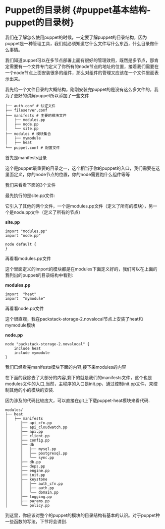 # Puppet的目录树 {#puppet基本结构-puppet的目录树}

我们在了解怎么使用puppet的时候，一定要了解puppet的目录结构，因为puppet是一种管理工具，我们就必须知道它什么文件写什么东西，什么目录做什么事情。

我们知道puppet可以在多节点部署上面有很好的管理效用，既然是多节点，那肯定需要有一个文件专门定义了你所有的node节点的地址的位置，接着我们需要在一个node节点上面安装很多的组件，那么对组件的管理又应该在一个文件里面表示出来。

我先给一个文件目录的大概结构，刚刚安装完puppet的是没有这么多文件的，我为了更好的讲解puppet所以添加了一些文件

```
├── auth.conf # 认证文件
├── fileserver.conf 
├── manifests # 主要的模块文件
│   ├── modules.pp
│   ├── node.pp
│   └── site.pp
├── modules # 模块集合
│   ├── mymodule
│   ├── heat
└── puppet.conf # 配置文件
```

首先是manifests目录

这个是puppet最重要的目录之一，这个相当于你的puppet的入口，我们需要在这里面定义，你的node节点的位置，你的node需要跑什么组件等等

我们来看看下面的3个文件

最先执行的是site.pp文件:

它引入了其他的两个文件，一个是modules.pp文件（定义了所有的模块），另一个是node.pp文件（定义了所有的节点）

**site.pp**

```
import "modules.pp"
import "node.pp"

node default {
}
```

再看看modules.pp文件

这个里面定义的import的模块都是在modules下面定义好的，我们可以在上面的我列出的puppet的目录结构中看到:

**modules.pp**

```
import  "heat"
import  "mymodule"
```

再看看node.pp文件

这个很直观，我在packstack-storage-2.novalocal节点上安装了heat和mymodule模块

**node.pp**

```
node "packstack-storage-2.novalocal" {
    include heat 
    include mymodule 
}
```

我们已经看完manifests模块下面的内容,接下来modules的内容

在下面的我除去了大部分的内容,剩下的就是我们的manifests文件，这个也是modules文件的入口,当然，主程序的入口是init.pp，通过控制init.pp文件，来控制其他的小的模块的安装.

因为涉及的代码比较庞大，可以直接在git上下载puppet-heat模块来看代码.

```
modules/
├── heat
│   ├── manifests
│      ├── api_cfn.pp
│      ├── api_cloudwatch.pp
│      ├── api.pp
│      ├── client.pp
│      ├── config.pp
│      ├── db
│      │   ├── mysql.pp
│      │   ├── postgresql.pp
│      │   └── sync.pp
│      ├── db.pp
│      ├── deps.pp
│      ├── engine.pp
│      ├── init.pp
│      ├── keystone
│      │   ├── auth_cfn.pp
│      │   ├── auth.pp
│      │   └── domain.pp
│      ├── logging.pp
│      ├── params.pp
│      └── policy.pp
```

到这里，你应该对整个的puppet的模块的目录结构有基本的认识。对于puppet种一些函数的写法，下节将会讲到.


